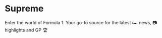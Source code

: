 # Supreme
Enter the world of Formula 1. Your go-to source for the latest :racing_car: news, :camera: highlights and GP :trophy:
